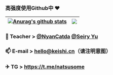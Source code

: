 ### 高强度使用Github中 ❤️

| <a href="https://keishi.cn"><img align="center" src="https://github-readme-stats.vercel.app/api?username=Natsusomekeishi&show_icons=true&include_all_commits=true&theme=buefy&hide_border=true" alt="Anurag's github stats" /></a> | <a href="https://keishi.cn"><img align="center" src="https://github-readme-stats.vercel.app/api/top-langs/?username=Natsusomekeishi&layout=compact&theme=buefy&hide_border=true" /></a> |
| ------------- | ------------- |

### 🌱 Teacher > [@NyanCatda](https://github.com/nyancatda) [@Seiry Yu](https://github.com/seiry)
### 📫 E-mail > hello@keishi.cn（请注明意图）
### ✈ TG > https://t.me/natsusome

<!--
Here are some ideas to get you started:

- 🔭 I’m currently working on ...
- 🌱 I’m currently learning ...
- 👯 I’m looking to collaborate on ...
- 🤔 I’m looking for help with ...
- 💬 Ask me about ...
- 📫 How to reach me: ...
- 😄 Pronouns: ...
- ⚡ Fun fact: ...
-->
